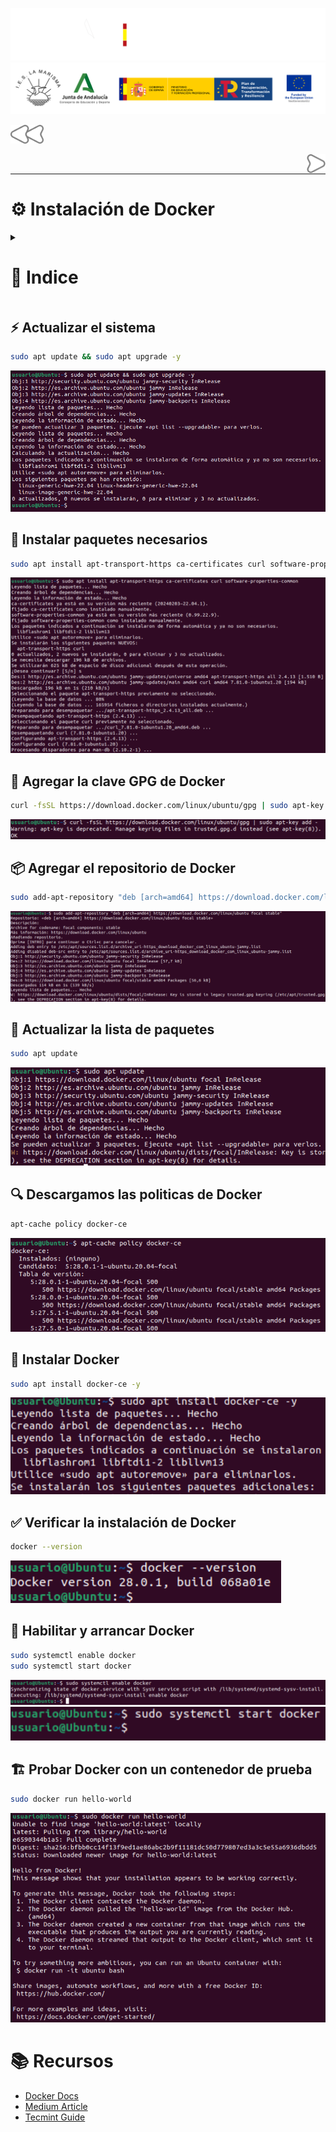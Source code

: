 ![](/.resGen/_bannerD.png#gh-dark-mode-only)
![](/.resGen/_bannerL.png#gh-light-mode-only)

<a href="../readme.md"><img src="/.resGen/_back.svg" width="52.5"></a>

<a href="../2/readme.md"><img src="/.resGen/_arrow.svg" width="30" align="right"></a>

<br>

---

# ⚙️ Instalación de Docker

<details>

<summary>

# 📌 Indice

</summary>

- [⚙️ Instalación de Docker](#️-instalación-de-docker)
- [📌 Indice](#-indice)
  - [⚡ Actualizar el sistema](#-actualizar-el-sistema)
  - [🔧 Instalar paquetes necesarios](#-instalar-paquetes-necesarios)
  - [🔑 Agregar la clave GPG de Docker](#-agregar-la-clave-gpg-de-docker)
  - [📦 Agregar el repositorio de Docker](#-agregar-el-repositorio-de-docker)
  - [🔄 Actualizar la lista de paquetes](#-actualizar-la-lista-de-paquetes)
  - [🔍 Descargamos las politicas de Docker](#-descargamos-las-politicas-de-docker)
  - [🐳 Instalar Docker](#-instalar-docker)
  - [✅ Verificar la instalación de Docker](#-verificar-la-instalación-de-docker)
  - [🚀 Habilitar y arrancar Docker](#-habilitar-y-arrancar-docker)
  - [🏗️ Probar Docker con un contenedor de prueba](#️-probar-docker-con-un-contenedor-de-prueba)
- [📚 Recursos](#-recursos)

</details>

## ⚡ Actualizar el sistema

```bash
sudo apt update && sudo apt upgrade -y
```

![alt text](image.png)

## 🔧 Instalar paquetes necesarios

```bash
sudo apt install apt-transport-https ca-certificates curl software-properties-common
```

![alt text](image-1.png)

## 🔑 Agregar la clave GPG de Docker

```bash
curl -fsSL https://download.docker.com/linux/ubuntu/gpg | sudo apt-key add -
```

![alt text](image-2.png)

## 📦 Agregar el repositorio de Docker

```bash
sudo add-apt-repository "deb [arch=amd64] https://download.docker.com/linux/ubuntu focal stable"
```

![alt text](image-3.png)

## 🔄 Actualizar la lista de paquetes

```bash
sudo apt update
```

![alt text](image-4.png)

## 🔍 Descargamos las politicas de Docker

```bash
apt-cache policy docker-ce
```

![alt text](image-5.png)

## 🐳 Instalar Docker

```bash
sudo apt install docker-ce -y
```

![alt text](image-6.png)

## ✅ Verificar la instalación de Docker

```bash
docker --version
```

![alt text](image-7.png)

## 🚀 Habilitar y arrancar Docker

```bash
sudo systemctl enable docker
sudo systemctl start docker
```

![alt text](image-8.png)
![alt text](image-9.png)

## 🏗️ Probar Docker con un contenedor de prueba
```bash
sudo docker run hello-world
```

![alt text](image-10.png)

# 📚 Recursos

- [Docker Docs](https://docs.docker.com/install/linux/docker-ce/ubuntu/)
- [Medium Article](https://medium.com/@Grigorkh/how-to-install-docker-on-ubuntu-16-04-3f509070d29c)
- [Tecmint Guide](https://www.tecmint.com/install-docker-and-run-docker-containers-in-ubuntu/)
